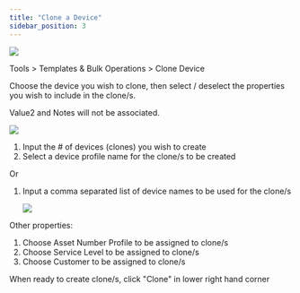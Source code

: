 ```yaml
---
title: "Clone a Device"
sidebar_position: 3
---
```


![](/assets/images/clone-a-device.png)

Tools > Templates & Bulk Operations > Clone Device

Choose the device you wish to clone, then select / deselect the properties you wish to include in the clone/s.

Value2 and Notes will not be associated.

![](/assets/images/clone-a-device-2.png)

1. Input the # of devices (clones) you wish to create
2. Select a device profile name for the clone/s to be created

Or

1. Input a comma separated list of device names to be used for the clone/s
    
    ![](/assets/images/clone-a-device-3.png)

Other properties:

1. Choose Asset Number Profile to be assigned to clone/s
2. Choose Service Level to be assigned to clone/s
3. Choose Customer to be assigned to clone/s

When ready to create clone/s, click "Clone" in lower right hand corner
